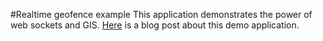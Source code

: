 #Realtime geofence example
This application demonstrates the power of web sockets and GIS. [Here](http://thinkgit.blogspot.se/2016/12/building-streamed-geofence-with-bing.html) is a blog post about this demo application.